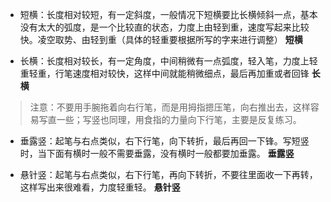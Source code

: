 - 短横：长度相对较短，有一定斜度，一般情况下短横要比长横倾斜一点，基本没有太大的弧度，是一个比较直的状态，力度上由轻到重，速度写起来比较快。凌空取势、由轻到重（具体的轻重要根据所写的字来进行调整）
  **短横**

- 长横：长度相对较长，有一定角度，中间稍微有一点弧度，轻入笔，力度上轻重轻重，行笔速度相对较快，这样中间就能稍微细点，最后再加重或者回锋
  **长横**
>注意：不要用手腕拖着向右行笔，而是用拇指摁压笔，向右推出去，这样容易写直一些；写竖也同理，用食指的力量向下行笔，主要是反复练习。

- 垂露竖：起笔与右点类似，右下行笔，向下转折，最后再回一下锋。写短竖时，当下面有横时一般不需要垂露，没有横时一般都要加垂露。
  **垂露竖**

- 悬针竖：起笔与右点类似，右下行笔，再向下转折，不要往里面收一下再转，这样写出来很难看，力度轻重轻。
  **悬针竖**
